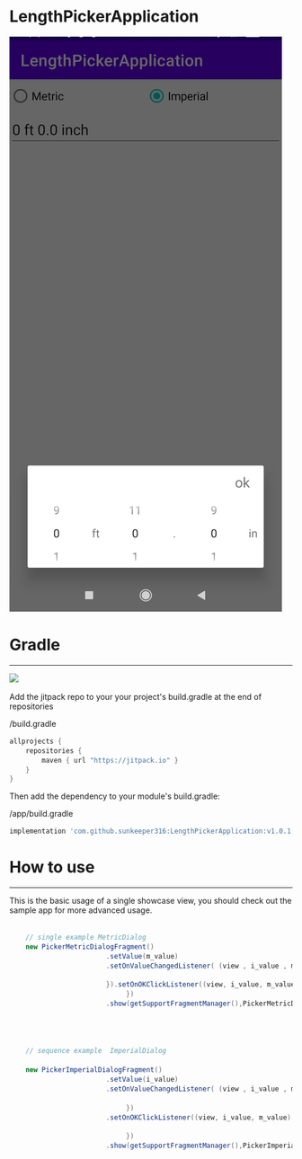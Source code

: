 # LengthPickerApplication

![Logo](https://raw.githubusercontent.com/sunkeeper316/LengthPickerApplication/master/IMG/IMG_ImperialDialog.jpg)


# Gradle
--------

[![](https://jitpack.io/v/sunkeeper316/LengthPickerApplication.svg)](https://jitpack.io/#sunkeeper316/LengthPickerApplication)

Add the jitpack repo to your your project's build.gradle at the end of repositories 

/build.gradle
```groovy
allprojects {
	repositories {
		maven { url "https://jitpack.io" }
	}
}
```

Then add the dependency to your module's build.gradle:

/app/build.gradle
```groovy
implementation 'com.github.sunkeeper316:LengthPickerApplication:v1.0.1'
```

# How to use
--------
This is the basic usage of a single showcase view, you should check out the sample app for more advanced usage.

```java

	// single example MetricDialog
	new PickerMetricDialogFragment()
                        .setValue(m_value)
                        .setOnValueChangedListener( (view , i_value , m_value) -> {
                            
                        }).setOnOKClickListener((view, i_value, m_value) -> {
                             })
                        .show(getSupportFragmentManager(),PickerMetricDialogFragment.TAG);
                
                
                
                
	// sequence example  ImperialDialog    
    
    new PickerImperialDialogFragment()
                        .setValue(i_value)
                        .setOnValueChangedListener( (view , i_value , m_value) -> {
                            
                             })
                        .setOnOKClickListener((view, i_value, m_value) -> {
                            
                             })
                        .show(getSupportFragmentManager(),PickerImperialDialogFragment.TAG);
	
                
```

[3]: https://code.google.com/p/android-flowtextview/
[4]: https://img.shields.io/github/release/deano2390/MaterialShowcaseView.svg?label=JitPack